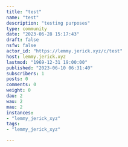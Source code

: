 ```yaml
---
title: "test" 
name: "test"
description: "testing purposes"
type: community
date: "2023-06-28 15:17:43"
draft: false
nsfw: false
actor_id: "https://lemmy.jerick.xyz/c/test"
host: lemmy.jerick.xyz
lastmod: "1969-12-31 19:00:00"
published: "2023-06-10 06:31:40"
subscribers: 1
posts: 0
comments: 0
weight: 0
dau: 2
wau: 2
mau: 2
instances:
- "lemmy_jerick_xyz"
tags: 
- "lemmy_jerick_xyz"

---
```

